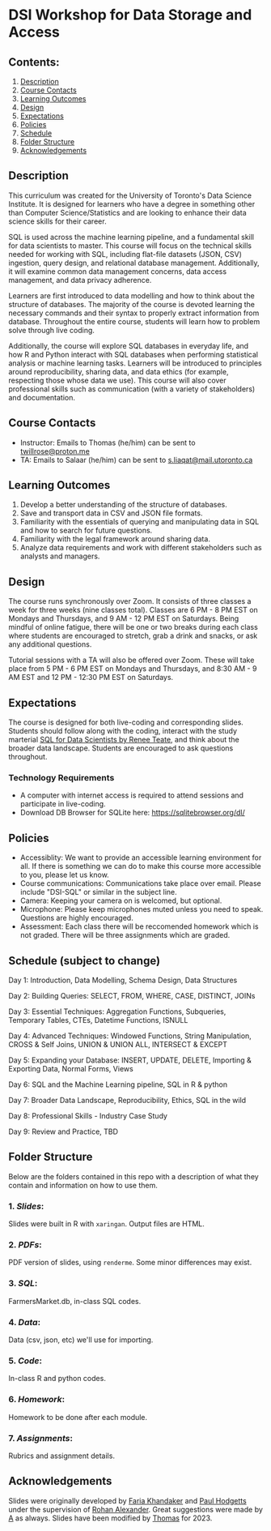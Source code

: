 # DSI Workshop for Data Storage and Access

## Contents:
1. [Description](https://github.com/UofT-DSI/02-intro_sql#description)
2. [Course Contacts](https://github.com/UofT-DSI/02-intro_sql#course-contacts)
3. [Learning Outcomes](https://github.com/UofT-DSI/02-intro_sql#learning-outcomes)
4. [Design](https://github.com/UofT-DSI/02-intro_sql#design)
5. [Expectations](https://github.com/UofT-DSI/02-intro_sql#expectations)
6. [Policies](https://github.com/UofT-DSI/02-intro_sql#policies)
7. [Schedule](https://github.com/UofT-DSI/02-intro_sql#schedule)
8. [Folder Structure](https://github.com/UofT-DSI/02-intro_sql#folder-structure)
9. [Acknowledgements](https://github.com/UofT-DSI/02-intro_sql#acknowledgements)

## Description
This curriculum was created for the University of Toronto's Data Science Institute. It is designed for learners who have a degree in something other than Computer Science/Statistics and are looking to enhance their data science skills for their career.

SQL is used across the machine learning pipeline, and a fundamental skill for data scientists to master. This course will focus on the technical skills needed for working with SQL, including flat-file datasets (JSON, CSV) ingestion, query design, and relational database management. Additionally, it will examine common data management concerns, data access management, and data privacy adherence.

Learners are first introduced to data modelling and how to think about the structure of databases. The majority of the course is devoted learning the necessary commands and their syntax to properly extract information from database. Throughout the entire course, students will learn how to problem solve through live coding. 

Additionally, the course will explore SQL databases in everyday life, and how R and Python interact with SQL databases when performing statistical analysis or machine learning tasks. Learners will be introduced to principles around reproducibility, sharing data, and data ethics (for example, respecting those whose data we use). This course will also cover professional skills such as communication (with a variety of stakeholders) and documentation. 


## Course Contacts
- Instructor: Emails to Thomas (he/him) can be sent to [twillrose@proton.me](mailto:twillrose@pm.me)
- TA: Emails to Salaar (he/him) can be sent to [s.liaqat@mail.utoronto.ca](mailto:s.liaqat@mail.utoronto.ca)

## Learning Outcomes
1. Develop a better understanding of the structure of databases.
2. Save and transport data in CSV and JSON file formats.
3. Familiarity with the essentials of querying and manipulating data in SQL and how to search for future questions.
4. Familiarity with the legal framework around sharing data.
5. Analyze data requirements and work with different stakeholders such as analysts and managers.

## Design
The course runs synchronously over Zoom. It consists of three classes a week for three weeks (nine classes total). Classes are 6 PM - 8 PM EST on Mondays and Thursdays, and 9 AM - 12 PM EST on Saturdays. Being mindful of online fatigue, there will be one or two breaks during each class where students are encouraged to stretch, grab a drink and snacks, or ask any additional questions.  

Tutorial sessions with a TA will also be offered over Zoom. These will take place from 5 PM - 6 PM EST on Mondays and Thursdays, and 8:30 AM - 9 AM EST and 12 PM - 12:30 PM EST on Saturdays.  

## Expectations
The course is designed for both live-coding and corresponding slides. Students should follow along with the coding, interact with the study marterial [SQL for Data Scientists by Renee Teate](https://sqlfordatascientists.com/), and think about the broader data landscape. Students are encouraged to ask questions throughout. 

### Technology Requirements
- A computer with internet access is required to attend sessions and participate in live-coding.
- Download DB Browser for SQLite here: https://sqlitebrowser.org/dl/


## Policies
- Accessiblity: We want to provide an accessible learning environment for all. If there is something we can do to make this course more accessible to you, please let us know.
- Course communications: Communications take place over email. Please include "DSI-SQL" or similar in the subject line.
- Camera: Keeping your camera on is welcomed, but optional.
- Microphone: Please keep microphones muted unless you need to speak. Questions are highly encouraged.
- Assessment: Each class there will be reccomended homework which is not graded. There will be three assignments which are graded.  

## Schedule (subject to change)
Day 1: Introduction, Data Modelling, Schema Design, Data Structures

Day 2: Building Queries: SELECT, FROM, WHERE, CASE, DISTINCT, JOINs

Day 3: Essential Techniques: Aggregation Functions, Subqueries, Temporary Tables, CTEs, Datetime Functions, ISNULL

Day 4: Advanced Techniques: Windowed Functions, String Manipulation, CROSS & Self Joins, UNION & UNION ALL, INTERSECT & EXCEPT

Day 5: Expanding your Database: INSERT, UPDATE, DELETE, Importing & Exporting Data, Normal Forms, Views

Day 6: SQL and the Machine Learning pipeline, SQL in R & python

Day 7: Broader Data Landscape, Reproducibility, Ethics, SQL in the wild

Day 8: Professional Skills - Industry Case Study

Day 9: Review and Practice, TBD

## Folder Structure
Below are the folders contained in this repo with a description of what they contain and information on how to use them.

### 1. *Slides*: 
Slides were built in R with `xaringan`. Output files are HTML.

### 2. *PDFs*:
PDF version of slides, using `renderme`. Some minor differences may exist.

### 3. *SQL*: 
FarmersMarket.db, in-class SQL codes.

### 4. *Data*: 
Data (csv, json, etc) we'll use for importing.

### 5. *Code*:
In-class R and python codes.

### 6. *Homework*:
Homework to be done after each module.

### 7. *Assignments*:
Rubrics and assignment details.

## Acknowledgements

Slides were originally developed by [Faria Khandaker](https://fariak.ca) and [Paul Hodgetts](https://hodgettsp.com) under the supervision of [Rohan Alexander](https://rohanalexander.com). Great suggestions were made by [A](https://github.com/amfz) as always. Slides have been modified by [Thomas](https://github.com/mrpotatocode) for 2023.
